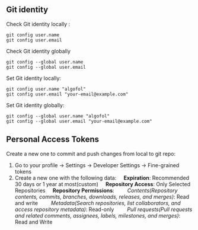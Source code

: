 ## Git identity
Check Git identity locally :
```
git config user.name
git config user.email
```

Check Git identity globally
```
git config --global user.name
git config --global user.email
```

Set Git identity locally:
```
git config user.name "algofol"
git config user.email "your-email@example.com"
```

Set Git identity globally:
```
git config --global user.name "algofol"
git config --global user.email "your-email@example.com"
```

## Personal Access Tokens
Create a new one to commit and push changes from local to git repo:
1. Go to your profile -> Settings -> Developer Settings -> Fine-grained tokens
2. Create a new one with the following data:
&nbsp;&nbsp;&nbsp;&nbsp;**Expiration**: Recommended 30 days or 1 year at most(custom)
&nbsp;&nbsp;&nbsp;&nbsp;**Repository Access**: Only Selected Repositories 
&nbsp;&nbsp;&nbsp;&nbsp;**Repository Permissions**:
&nbsp;&nbsp;&nbsp;&nbsp;&nbsp;&nbsp;&nbsp;&nbsp;*Contents(Repository contents, commits, branches, downloads, releases, and merges)*: Read and write
&nbsp;&nbsp;&nbsp;&nbsp;&nbsp;&nbsp;&nbsp;&nbsp;*Metadata(Search repositories, list collaborators, and access repository metadata)*: Read-only
&nbsp;&nbsp;&nbsp;&nbsp;&nbsp;&nbsp;&nbsp;&nbsp;*Pull requests(Pull requests and related comments, assignees, labels, milestones, and merges)*: Read and Write
